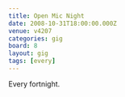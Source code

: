 ```yaml
---
title: Open Mic Night
date: 2008-10-31T18:00:00.000Z
venue: v4207
categories: gig
board: 8
layout: gig
tags: [every]
---
```

Every fortnight.